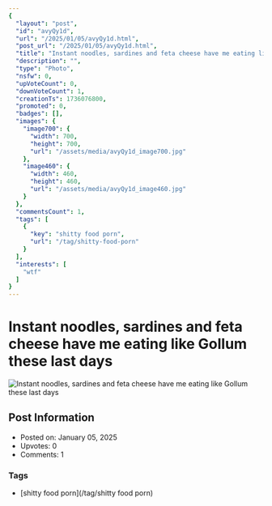 ```yaml
---
{
  "layout": "post",
  "id": "avyQy1d",
  "url": "/2025/01/05/avyQy1d.html",
  "post_url": "/2025/01/05/avyQy1d.html",
  "title": "Instant noodles, sardines and feta cheese have me eating like Gollum these last days",
  "description": "",
  "type": "Photo",
  "nsfw": 0,
  "upVoteCount": 0,
  "downVoteCount": 1,
  "creationTs": 1736076800,
  "promoted": 0,
  "badges": [],
  "images": {
    "image700": {
      "width": 700,
      "height": 700,
      "url": "/assets/media/avyQy1d_image700.jpg"
    },
    "image460": {
      "width": 460,
      "height": 460,
      "url": "/assets/media/avyQy1d_image460.jpg"
    }
  },
  "commentsCount": 1,
  "tags": [
    {
      "key": "shitty food porn",
      "url": "/tag/shitty-food-porn"
    }
  ],
  "interests": [
    "wtf"
  ]
}
---
```


# Instant noodles, sardines and feta cheese have me eating like Gollum these last days

![Instant noodles, sardines and feta cheese have me eating like Gollum these last days](/assets/media/avyQy1d_image700.jpg)

## Post Information

- Posted on: January 05, 2025
- Upvotes: 0
- Comments: 1

### Tags

- [shitty food porn](/tag/shitty food porn)
